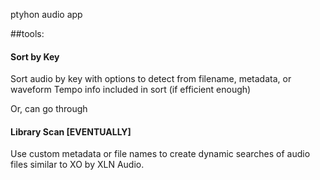 ptyhon audio app

##tools:

#### Sort by Key
Sort audio by key with options to detect from filename, metadata, or waveform
Tempo info included in sort (if efficient enough)

Or, can go through 


#### Library Scan [EVENTUALLY]
Use custom metadata or file names to create dynamic searches of audio files
similar to XO by XLN Audio.
 
